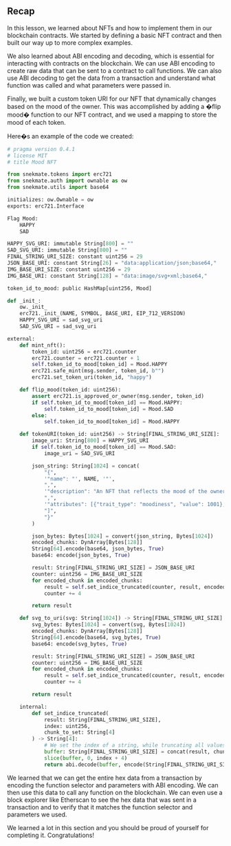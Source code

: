 ## Recap

In this lesson, we learned about NFTs and how to implement them in our blockchain contracts. We started by defining a basic NFT contract and then built our way up to more complex examples.

We also learned about ABI encoding and decoding, which is essential for interacting with contracts on the blockchain. We can use ABI encoding to create raw data that can be sent to a contract to call functions. We can also use ABI decoding to get the data from a transaction and understand what function was called and what parameters were passed in.

Finally, we built a custom token URI for our NFT that dynamically changes based on the mood of the owner. This was accomplished by adding a �flip mood� function to our NFT contract, and we used a mapping to store the mood of each token.


Here�s an example of the code we created:

```python
# pragma version 0.4.1
# license MIT
# title Mood NFT

from snekmate.tokens import erc721
from snekmate.auth import ownable as ow
from snekmate.utils import base64

initializes: ow.Ownable = ow
exports: erc721.Interface

Flag Mood:
    HAPPY
    SAD

HAPPY_SVG_URI: immutable String[800] = ""
SAD_SVG_URI: immutable String[800] = ""
FINAL_STRING_URI_SIZE: constant uint256 = 29
JSON_BASE_URI: constant String[26] = "data:application/json;base64,"
IMG_BASE_URI_SIZE: constant uint256 = 29
IMG_BASE_URI: constant String[128] = "data:image/svg+xml;base64,"

token_id_to_mood: public HashMap[uint256, Mood]

def _init_:
    ow._init_
    erc721._init_(NAME, SYMBOL, BASE_URI, EIP_712_VERSION)
    HAPPY_SVG_URI = sad_svg_uri
    SAD_SVG_URI = sad_svg_uri

external:
    def mint_nft():
        token_id: uint256 = erc721.counter
        erc721.counter = erc721.counter + 1
        self.token_id_to_mood[token_id] = Mood.HAPPY
        erc721.safe_mint(msg.sender, token_id, b"")
        erc721.set_token_uri(token_id, "happy")

    def flip_mood(token_id: uint256):
        assert erc721.is_approved_or_owner(msg.sender, token_id)
        if self.token_id_to_mood[token_id] == Mood.HAPPY:
            self.token_id_to_mood[token_id] = Mood.SAD
        else:
            self.token_id_to_mood[token_id] = Mood.HAPPY

    def tokenURI(token_id: uint256) -> String[FINAL_STRING_URI_SIZE]:
        image_uri: String[800] = HAPPY_SVG_URI
        if self.token_id_to_mood[token_id] == Mood.SAD:
            image_uri = SAD_SVG_URI

        json_string: String[1024] = concat(
            "{",
            '"name": "', NAME, '"',
            ",",
            '"description": "An NFT that reflects the mood of the owner, 100% on Chain!",',
            ",",
            '"attributes": [{"trait_type": "moodiness", "value": 1001}, {"image": "', image_uri, '"}',
            "]",
            "}"
        )

        json_bytes: Bytes[1024] = convert(json_string, Bytes[1024])
        encoded_chunks: DynArray[Bytes[128]]
        String[64].encode(base64, json_bytes, True)
        base64: encode(json_bytes, True)

        result: String[FINAL_STRING_URI_SIZE] = JSON_BASE_URI
        counter: uint256 = IMG_BASE_URI_SIZE
        for encoded_chunk in encoded_chunks:
            result = self.set_indice_truncated(counter, result, encoded_chunk)
            counter += 4

        return result

    def svg_to_uri(svg: String[1024]) -> String[FINAL_STRING_URI_SIZE]:
        svg_bytes: Bytes[1024] = convert(svg, Bytes[1024])
        encoded_chunks: DynArray[Bytes[128]]
        String[64].encode(base64, svg_bytes, True)
        base64: encode(svg_bytes, True)

        result: String[FINAL_STRING_URI_SIZE] = JSON_BASE_URI
        counter: uint256 = IMG_BASE_URI_SIZE
        for encoded_chunk in encoded_chunks:
            result = self.set_indice_truncated(counter, result, encoded_chunk)
            counter += 4

        return result

    internal:
        def set_indice_truncated(
            result: String[FINAL_STRING_URI_SIZE],
            index: uint256,
            chunk_to_set: String[4]
        ) -> String[4]:
            # We set the index of a string, while truncating all values after the index
            buffer: String[FINAL_STRING_URI_SIZE] = concat(result, chunk_to_set)
            slice(buffer, 0, index + 4)
            return abi.decode(buffer, encode(String[FINAL_STRING_URI_SIZE]))
```

We learned that we can get the entire hex data from a transaction by encoding the function selector and parameters with ABI encoding. We can then use this data to call any function on the blockchain. We can even use a block explorer like Etherscan to see the hex data that was sent in a transaction and to verify that it matches the function selector and parameters we used.

We learned a lot in this section and you should be proud of yourself for completing it. Congratulations!
